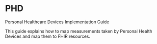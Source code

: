 # PHD
Personal Healthcare Devices Implementation Guide

This guide explains how to map measurements taken by Personal Health Devices and map them to FHIR resources.

